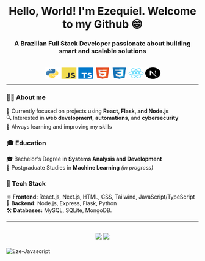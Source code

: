 <div align="center">
  
  <h1>Hello, World! I'm Ezequiel. Welcome to my Github 😁</h1>
  <h3 align="center">A Brazilian Full Stack Developer passionate about building smart and scalable solutions</h3>
    <div align="center" style="display: inline_block"><br>
      <img align="center" alt="Eze-Python" height="30" width="40" src="https://raw.githubusercontent.com/devicons/devicon/master/icons/python/python-original.svg">
      <img align="center" alt="Eze-Javascript" height="30" width="40" src="https://raw.githubusercontent.com/devicons/devicon/master/icons/javascript/javascript-original.svg">
      <img align="center" alt="Eze-Javascript" height="30" width="40" src="https://raw.githubusercontent.com/devicons/devicon/master/icons/typescript/typescript-original.svg">
      <img align="center" alt="Eze-HTML" height="30" width="40" src="https://raw.githubusercontent.com/devicons/devicon/master/icons/html5/html5-original.svg">
      <img align="center" alt="Eze-CSS" height="30" width="40" src="https://raw.githubusercontent.com/devicons/devicon/master/icons/css3/css3-original.svg">
      <img align="center" alt="Eze-Javascript" height="30" width="40" src="https://github.com/devicons/devicon/blob/master/icons/react/react-original.svg">
      <img align="center" alt="Eze-Javascript" height="30" width="40" src="https://github.com/devicons/devicon/blob/master/icons/nextjs/nextjs-original.svg">
    </div>
</div>

  ---

### 🙋‍♂️ About me
  
🌱 Currently focused on projects using **React, Flask, and Node.js**  
🔍 Interested in **web development**, **automations**, and **cybersecurity**  
🧠 Always learning and improving my skills
  
### 🎓 Education
  
🎓 Bachelor's Degree in **Systems Analysis and Development**  
📘 Postgraduate Studies in **Machine Learning** *(in progress)*
  
### 🚀 Tech Stack

⚛️ **Frontend:** React.js, Next.js, HTML, CSS, Tailwind, JavaScript/TypeScript  
🔧 **Backend:** Node.js, Express, Flask, Python  
🛠️ **Databases:** MySQL, SQLite, MongoDB.


 ---
<br>
<div align="center"> 
  <a href="https://www.linkedin.com/in/ezequiel-almeida-198a3118b" target="_blank"><img src="https://img.shields.io/badge/-LinkedIn-%230077B5?style=for-the-badge&logo=linkedin&logoColor=white" target="_blank"></a>
  <a href="https://instagram.com/ezequiel.wish" target="_blank"><img src="https://img.shields.io/badge/-Instagram-%23E4405F?style=for-the-badge&logo=instagram&logoColor=white" target="_blank"></a>
</div>
<br>
<img align="center" alt="Eze-Javascript" src="https://github-readme-activity-graph.vercel.app/graph?username=ezequielwish&theme=react-dark">

